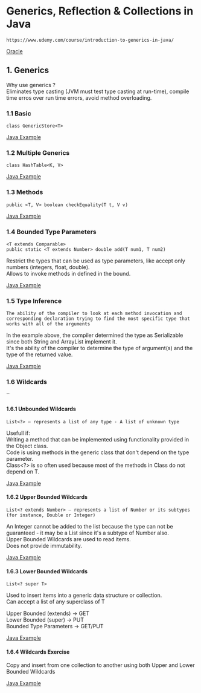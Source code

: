# Generics, Reflection & Collections in Java
`https://www.udemy.com/course/introduction-to-generics-in-java/`

[Oracle](https://docs.oracle.com/javase/tutorial/java/generics/index.html)

## 1. Generics

Why use generics ?<br/>
Eliminates type casting (JVM must test type casting at run-time), compile time erros over run time errors, avoid method overloading.

### 1.1 Basic
`class GenericStore<T>`

[Java Example]()

### 1.2 Multiple Generics
`class HashTable<K, V>`

[Java Example]()

### 1.3 Methods
`public <T, V> boolean checkEquality(T t, V v)`

[Java Example]()

### 1.4 Bounded Type Parameters
`<T extends Comparable>`<br/>
`public static <T extends Number> double add(T num1, T num2)`

Restrict the types that can be used as type parameters, like accept only numbers (integers, float, double).<br/>
Allows to invoke methods in defined in the bound.

[Java Example]()

### 1.5 Type Inference
`The ability of the compiler to look at each method invocation and corresponding declaration trying to find the most specific type that works with all of the arguments`

In the example above, the compiler determined the type as Serializable since both String and ArrayList implement it.<br/>
It's the ability of the compiler to determine the type of argument(s) and the type of the returned value.

[Java Example]()

### 1.6 Wildcards
``

#### 1.6.1 Unbounded Wildcards
`List<?> – represents a list of any type - A list of unknown type`

Usefull if:<br/>
Writing a method that can be implemented using functionality provided in the Object class.<br/>
Code is using methods in the generic class that don't depend on the type parameter.<br/>
Class<?> is so often used because most of the methods in Class<T> do not depend on T.<br/>

[Java Example]()

#### 1.6.2 Upper Bounded Wildcards
`List<? extends Number> – represents a list of Number or its subtypes (for instance, Double or Integer)`

An Integer cannot be added to the list because the type can not be guaranteed - it may be a List<Double> since it's a subtype of Number also.<br/>
Upper Bounded Wildcards are used to read items.<br/>
Does not provide immutability.<br/>

[Java Example]()

#### 1.6.3 Lower Bounded Wildcards
`List<? super T>`

Used to insert items into a generic data structure or collection.<br/>
Can accept a list of any superclass of T<br/>

Upper Bounded (extends) -> GET<br/>
Lower Bounded (super)   -> PUT<br/>
Bounded Type Parameters -> GET/PUT<br/>

[Java Example]()

#### 1.6.4 Wildcards Exercise

Copy and insert from one collection to another using both Upper and Lower Bounded Wildcards

[Java Example]()